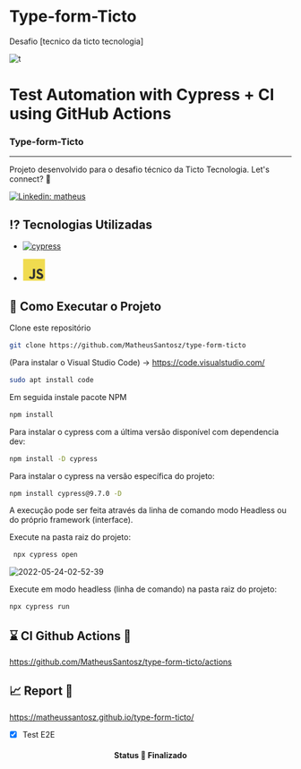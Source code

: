 # Type-form-Ticto
Desafio [tecnico da ticto tecnologia]

![t](https://user-images.githubusercontent.com/62854319/169957528-82ac0305-ee83-4a6b-ac44-71e6bb7ecf8b.png)

# Test Automation with Cypress + CI using GitHub Actions
### Type-form-Ticto
---
Projeto desenvolvido para o desafio técnico da Ticto Tecnologia.
Let's connect? 🤝

[![Linkedin: matheus](https://img.shields.io/badge/-Linkedin-blue?style=flat-square&logo=Linkedin&logoColor=white&link=https://www.linkedin.com/in/matheus-dos-santos-397004b4/)](https://www.linkedin.com/in/matheus-dos-santos-397004b4/)

## :interrobang: Tecnologias Utilizadas
- <p align="left"> <a href="https://www.cypress.io" target="_blank"> <img src="https://raw.githubusercontent.com/simple-icons/simple-icons/6e46ec1fc23b60c8fd0d2f2ff46db82e16dbd75f/icons/cypress.svg" alt="cypress" width="40" height="40"/> </a>
- <a href="https://developer.mozilla.org/en-US/docs/Web/JavaScript"
    target="_blank"> <img
        src="https://raw.githubusercontent.com/devicons/devicon/master/icons/javascript/javascript-original.svg"
        alt="javascript" width="40" height="40" /> </a>



## :eyes: Como Executar o Projeto
Clone este repositório
```bash
git clone https://github.com/MatheusSantosz/type-form-ticto
```
(Para instalar o Visual Studio Code) -> https://code.visualstudio.com/
```bash
sudo apt install code
```
Em seguida instale pacote NPM
```bash
npm install
```
Para instalar o cypress com a última versão disponível com dependencia dev:
```bash
npm install -D cypress
```
Para instalar o cypress na versão específica do projeto:
```bash
npm install cypress@9.7.0 -D
```

A execução pode ser feita através da linha de comando modo Headless ou do próprio framework (interface).


Execute na pasta raiz do projeto:
```bash
 npx cypress open
```


  
![2022-05-24-02-52-39](https://user-images.githubusercontent.com/62854319/169959090-8fe369eb-649b-4570-83a5-a5d2187ab180.gif)


Execute em modo headless (linha de comando) na pasta raiz do projeto:
```bash
npx cypress run
```

## :hourglass: CI Github Actions :link:
https://github.com/MatheusSantosz/type-form-ticto/actions
	
## :chart_with_upwards_trend: Report :link:
https://matheussantosz.github.io/type-form-ticto/	
- [x] Test E2E

<h4 align="center"> 
	 Status 🚀 Finalizado 
</h4>
